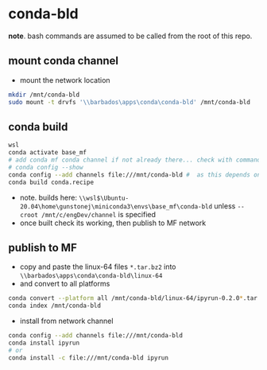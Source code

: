 # conda-bld

__note__. bash commands are assumed to be called from the root of this repo.

## mount conda channel

- mount the network location

```bash
mkdir /mnt/conda-bld
sudo mount -t drvfs '\\barbados\apps\conda\conda-bld' /mnt/conda-bld
```

## conda build

```bash
wsl
conda activate base_mf
# add conda mf conda channel if not already there... check with command below...
# conda config --show
conda config --add channels file:///mnt/conda-bld #  as this depends on other internal packages
conda build conda.recipe
```

- note. builds here: `\\wsl$\Ubuntu-20.04\home\gunstonej\miniconda3\envs\base_mf\conda-bld` unless `--croot /mnt/c/engDev/channel` is specified
- once built check its working, then publish to MF network

## publish to MF

- copy and paste the linux-64 files `*.tar.bz2` into `\\barbados\apps\conda\conda-bld\linux-64`
- and convert to all platforms

```bash
conda convert --platform all /mnt/conda-bld/linux-64/ipyrun-0.2.0*.tar.bz2 --output-dir /mnt/conda-bld &&
conda index /mnt/conda-bld
```

- install from network channel

```bash
conda config --add channels file:///mnt/conda-bld
conda install ipyrun
# or 
conda install -c file:///mnt/conda-bld ipyrun
```
